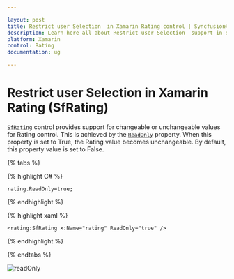 ```yaml
---

layout: post
title: Restrict user Selection  in Xamarin Rating control | Syncfusion®
description: Learn here all about Restrict user Selection  support in Syncfusion® Xamarin Rating (SfRating) control and more.
platform: Xamarin
control: Rating
documentation: ug

---
```


# Restrict user Selection  in Xamarin Rating (SfRating)

[`SfRating`](https://help.syncfusion.com/cr/xamarin/Syncfusion.SfRating.XForms.SfRating.html) control provides support for changeable or unchangeable values for Rating control. This is achieved by the [`ReadOnly`](https://help.syncfusion.com/cr/xamarin/Syncfusion.SfRating.XForms.SfRating.html#Syncfusion_SfRating_XForms_SfRating_ReadOnly) property. When this property is set to True, the Rating value becomes unchangeable. By default, this property value is set to False.

{% tabs %}

{% highlight C# %}

	rating.ReadOnly=true;

{% endhighlight %}

{% highlight xaml %}

	<rating:SfRating x:Name="rating" ReadOnly="true" />
	
{% endhighlight %}

{% endtabs %}

![readOnly](images/readOnly.jpg)


